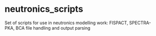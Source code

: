 # neutronics_scripts

Set of scripts for use in neutronics modelling work: FISPACT, SPECTRA-PKA, BCA file handling and output parsing
